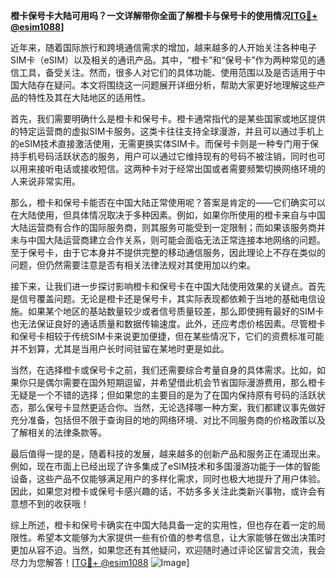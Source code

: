 **橙卡保号卡大陆可用吗？一文详解带你全面了解橙卡与保号卡的使用情况[[TG💪+ @esim1088](https://t.me/s/esim1088)]**

近年来，随着国际旅行和跨境通信需求的增加，越来越多的人开始关注各种电子SIM卡（eSIM）以及相关的通讯产品。其中，“橙卡”和“保号卡”作为两种常见的通信工具，备受关注。然而，很多人对它们的具体功能、使用范围以及是否适用于中国大陆存在疑问。本文将围绕这一问题展开详细分析，帮助大家更好地理解这些产品的特性及其在大陆地区的适用性。

首先，我们需要明确什么是橙卡和保号卡。橙卡通常指代的是某些国家或地区提供的特定运营商的虚拟SIM卡服务。这类卡往往支持全球漫游，并且可以通过手机上的eSIM技术直接激活使用，无需更换实体SIM卡。而保号卡则是一种专门用于保持手机号码活跃状态的服务，用户可以通过它维持现有的号码不被注销，同时也可以用来接听电话或接收短信。这两种卡对于经常出国或者需要频繁切换网络环境的人来说非常实用。

那么，橙卡和保号卡能否在中国大陆正常使用呢？答案是肯定的——它们确实可以在大陆使用，但具体情况取决于多种因素。例如，如果你所使用的橙卡来自与中国大陆运营商有合作的国际服务商，则其服务可能受到一定限制；而如果该服务商并未与中国大陆运营商建立合作关系，则可能会面临无法正常连接本地网络的问题。至于保号卡，由于它本身并不提供完整的移动通信服务，因此理论上不存在类似的问题，但仍然需要注意是否有相关法律法规对其使用加以约束。

接下来，让我们进一步探讨影响橙卡和保号卡在中国大陆使用效果的关键点。首先是信号覆盖问题。无论是橙卡还是保号卡，其实际表现都依赖于当地的基础电信设施。如果某个地区的基站数量较少或者信号质量较差，那么即使拥有最好的SIM卡也无法保证良好的通话质量和数据传输速度。此外，还应考虑价格因素。尽管橙卡和保号卡相较于传统SIM卡来说更加便捷，但在某些情况下，它们的资费标准可能并不划算，尤其是当用户长时间驻留在某地时更是如此。

当然，在选择橙卡或保号卡之前，我们还需要综合考量自身的具体需求。比如，如果你只是偶尔需要在国外短期逗留，并希望借此机会节省国际漫游费用，那么橙卡无疑是一个不错的选择；但如果您的主要目的是为了在国内保持原有号码的活跃状态，那么保号卡显然更适合你。当然，无论选择哪一种方案，我们都建议事先做好充分准备，包括但不限于查询目的地的网络环境、对比不同服务商的价格政策以及了解相关的法律条款等。

最后值得一提的是，随着科技的发展，越来越多的创新产品和服务正在涌现出来。例如，现在市面上已经出现了许多集成了eSIM技术和多国漫游功能于一体的智能设备，这些产品不仅能够满足用户的多样化需求，同时也极大地提升了用户体验。因此，如果您对橙卡或保号卡感兴趣的话，不妨多多关注此类新兴事物，或许会有意想不到的收获哦！

综上所述，橙卡和保号卡确实在中国大陆具备一定的实用性，但也存在着一定的局限性。希望本文能够为大家提供一些有价值的参考信息，让大家能够在做出决策时更加从容不迫。当然，如果您还有其他疑问，欢迎随时通过评论区留言交流，我会尽力为您解答！[[TG💪+ @esim1088](https://t.me/s/esim1088) ![Image](https://i.postimg.cc/4NQfJmqS/Snipaste-2025-05-13-00-14-12.png)]